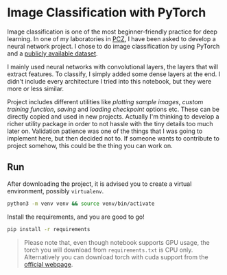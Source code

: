 # Image Classification with PyTorch

Image classification is one of the most beginner-friendly practice for deep learning. In one of my laboratories
in [PCZ](https://pcz.pl), I have been asked to develop a neural network project. I chose to do image classification by
using PyTorch and a [publicly available dataset](https://www.kaggle.com/datasets/asdasdasasdas/garbage-classification).

I mainly used neural networks with convolutional layers, the layers that will extract features. To classify, I simply
added some dense layers at the end. I didn't include every architecture I tried into this notebook, but they were more
or less similar.

Project includes different utilities like *plotting sample images*, *custom training function*, *saving* and *loading
checkpoint* options etc. These can be directly copied and used in new projects. Actually I'm thinking to develop a
richer utility package in order to not hassle with the tiny details too much later on. Validation patience was one of
the things that I was going to implement here, but then decided not to. If someone wants to contribute to project
somehow, this could be the thing you can work on.

## Run

After downloading the project, it is advised you to create a virtual environment, possibly `virtualenv`.

```bash
python3 -m venv venv && source venv/bin/activate
```

Install the requirements, and you are good to go!

```bash
pip install -r requirements
```

> Please note that, even though notebook supports GPU usage, the torch you will download from `requirements.txt` is CPU
only. Alternatively you can download torch with cuda support from the [official webpage](https://pytorch.org/).  